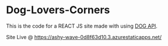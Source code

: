 # Dog-Lovers-Corners
This is the code for a REACT JS site made with using [DOG API](https://dog.ceo/dog-api/documentation/).

Site Live @
https://ashy-wave-0d8f63d10.3.azurestaticapps.net/
